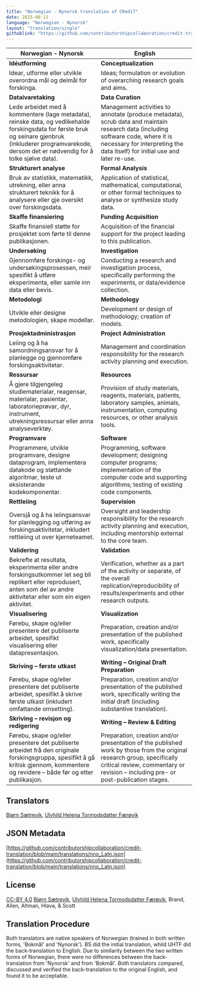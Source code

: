```yaml
---
title: "Norwegian - Nynorsk translation of CRediT"
date: 2025-08-11
language: "Norwegian - Nynorsk"
layout: "translation/single"
githublink: "https://github.com/contributorshipcollaboration/credit-translation/blob/main/translations/nno_Latn.json"
---
```


| Norwegian - Nynorsk | English |
| --- | --- |
| **Idéutforming** | **Conceptualization** |
| Idear, utforme eller utvikle overordna mål og delmål for forskinga. | Ideas; formulation or evolution of overarching research goals and aims. |
| **Dataivaretaking** | **Data Curation** |
| Lede arbeidet med å kommentere (lage metadata), reinske data, og vedlikehalde forskingsdata for første bruk og seinare gjenbruk (inkluderer programvarekode, dersom det er nødvendig for å tolke sjølve data). | Management activities to annotate (produce metadata), scrub data and maintain research data (including software code, where it is necessary for interpreting the data itself) for initial use and later re-use. |
| **Strukturert analyse** | **Formal Analysis** |
| Bruk av statistikk, matematikk, utrekning, eller anna strukturert teknikk for å analysere eller gje oversikt over forskingsdata. | Application of statistical, mathematical, computational, or other formal techniques to analyse or synthesize study data. |
| **Skaffe finansiering** | **Funding Acquisition** |
| Skaffe finansiell støtte for prosjektet som førte til denne publikasjonen. | Acquisition of the financial support for the project leading to this publication. |
| **Undersøking** | **Investigation** |
| Gjennomføre forskings- og undersøkingsprosessen, meir spesifikt å utføre eksperimenta, eller samle inn data eller bevis. | Conducting a research and investigation process, specifically performing the experiments, or data/evidence collection. |
| **Metodologi** | **Methodology** |
| Utvikle eller designe metodologien, skape modellar. | Development or design of methodology; creation of models. |
| **Prosjektadministrasjon** | **Project Administration** |
| Leiing og å ha samordningsansvar for å planlegge og gjennomføre forskingsaktivitetar. | Management and coordination responsibility for the research activity planning and execution. |
| **Ressursar** | **Resources** |
| Å gjere tilgjengeleg studiematerialar, reagensar, materialar, pasientar, laboratorieprøvar, dyr, instrument, utrekningsressursar eller anna analyseverktøy. | Provision of study materials, reagents, materials, patients, laboratory samples, animals, instrumentation, computing resources, or other analysis tools. |
| **Programvare** | **Software** |
| Programmere, utvikle programvare, designe dataprogram, implementera datakode og støttande algoritmar, teste ut eksisterande kodekomponentar. | Programming, software development; designing computer programs; implementation of the computer code and supporting algorithms; testing of existing code components. |
| **Rettleiing** | **Supervision** |
| Oversjå og å ha leiingsansvar for planlegging og utføring av forskingsaktivitetar, inkludert rettleiing ut over kjerneteamet. | Oversight and leadership responsibility for the research activity planning and execution, including mentorship external to the core team. |
| **Validering** | **Validation** |
| Bekrefte at resultata, eksperimenta eller andre forskingsutkommer let seg bli replikert eller reprodusert, anten som del av andre aktivitetar eller som ein eigen aktivitet. | Verification, whether as a part of the activity or separate, of the overall replication/reproducibility of results/experiments and other research outputs. |
| **Visualisering** | **Visualization** |
| Førebu, skape og/eller presentere det publiserte arbeidet, spesifikt visualisering eller datapresentasjon. | Preparation, creation and/or presentation of the published work, specifically visualization/data presentation. |
| **Skriving – første utkast** | **Writing – Original Draft Preparation** |
| Førebu, skape og/eller presentere det publiserte arbeidet, spesifikt å skrive første utkast (inkludert omfattande omsetting). | Preparation, creation and/or presentation of the published work, specifically writing the initial draft (including substantive translation). |
| **Skriving – revisjon og redigering** | **Writing – Review & Editing** |
| Førebu, skape og/eller presentere det publiserte arbeidet frå den originale forskingsgruppa, spesifikt å gå kritisk gjennom, kommentere og revidere – både før og etter publikasjon. | Preparation, creation and/or presentation of the published work by those from the original research group, specifically critical review, commentary or revision – including pre- or post-publication stages. |

## Translators

[Bjørn  Sætrevik](https://orcid.org/0000-0002-9367-6987), [Ulvhild Helena Tormodsdatter  Færøvik](https://orcid.org/0009-0000-6460-6245)

## JSON Metadata

[https://github.com/contributorshipcollaboration/credit-translation/blob/main/translations/nno_Latn.json](https://github.com/contributorshipcollaboration/credit-translation/blob/main/translations/nno_Latn.json)

## License

[CC-BY 4.0](https://creativecommons.org/licenses/by/4.0/) [Bjørn  Sætrevik](https://orcid.org/0000-0002-9367-6987), [Ulvhild Helena Tormodsdatter  Færøvik](https://orcid.org/0009-0000-6460-6245), Brand, Allen, Altman, Hlava, & Scott

## Translation Procedure

Both translators are native speakers of Norwegian (trained in both written forms, 'Bokmål' and 'Nynorsk'). BS did the initial translation, whild UHTF did the back-translation to English. Due to similarity between the two written forms of Norwegian, there were no differences between the back-translation from 'Nynorsk' and from 'Bokmål'. Both translators compared, discussed and verified the back-translation to the original English, and found it to be acceptable.